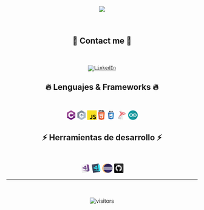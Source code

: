 <p align="center">
  <a href="https://git.io/typing-svg">
    <img src="https://readme-typing-svg.herokuapp.com/?lines=¡Hello!+👋;I+am+Ezequiel!&center=true&size=30">
  </a></p>
<br>

<h2 align="center">📲 Contact me 📲</h2>
<br>
<p align="center">
    <code><a href="https://www.linkedin.com/in/ezequielbamio/"><img title="LinkedIn" height="25" src="https://imgur.com/UR7WWVq.png"></a></code>
</p>

<h2 align="center">🔥 Lenguajes & Frameworks 🔥</h2>
<br>
<p align="center">
    <code><img title="C#" height="25" src="images/cSharp.svg"></code>
  <code><img title="C" height="25" src="images/c.svg"></code>
  <code><img title="Javascript" height="25" src="images/javascript.svg"></code>
  <code><img title="HTML5" height="25" src="images/html5.svg"></code>
  <code><img title="CSS" height="25" src="images/css.svg"></code>
  <code><img title="SQL Server" height="25" src="images/SQL-Server-Logo.png"></code>
  <code><img title="Arduino" height="25" src="images/arduino-logo-1.png"></code>
</p>

<h2 align="center">⚡ Herramientas de desarrollo ⚡</h2>
<br>
<p align="center">
  <code><img title="Microsoft Visual Studio" height="25" src="images/visualstudio.png"></code>
  <code><img title="Visual Studio Code" height="25" src="images/vscode.png"></code>
  <code><img title="Eclipse" height="25" src="images/eclipse-11.svg"></code>
  <code><img title="GitHub" height="25" src="images/github.svg"></code>  
</p>
<hr>

<br>
  <p align="center">
    <img align="center" alt="visitors" src="https://gpvc.arturio.dev/EzequielBamio" />
  </p>

